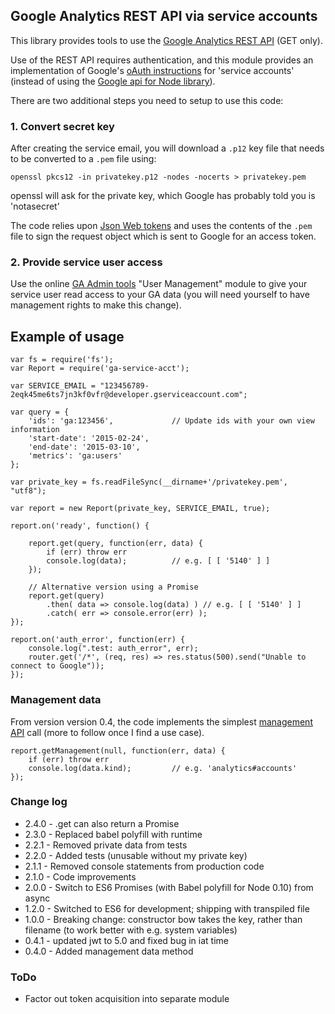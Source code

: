 ## Google Analytics REST API via service accounts

This library provides tools to use the [Google Analytics REST API](https://developers.google.com/analytics/devguides/reporting/core/v3/reference) (GET only).

Use of the REST API requires authentication, and this module provides an implementation of Google's [oAuth instructions](https://developers.google.com/accounts/docs/OAuth2ServiceAccount) for 'service accounts' (instead of using the [Google api for Node library](https://github.com/google/google-api-nodejs-client)).

There are two additional steps you need to setup to use this code:

### 1. Convert secret key
After creating the service email, you will download a `.p12` key file that needs to be converted to a `.pem` file using:

`openssl pkcs12 -in privatekey.p12 -nodes -nocerts > privatekey.pem`

openssl will ask for the private key, which Google has probably told you is 'notasecret'

The code relies upon [Json Web tokens](https://github.com/auth0/node-jsonwebtoken) and uses the contents of the `.pem` file to sign the request object which is sent to Google for an access token.

### 2. Provide service user access
Use the online [GA Admin tools](https://www.google.com/analytics/web/?hl=en#management/Settings/) "User Management" module to give your service user read access to your GA data (you will need yourself to have management rights to make this change).

## Example of usage

```
var fs = require('fs');
var Report = require('ga-service-acct');

var SERVICE_EMAIL = "123456789-2eqk45me6ts7jn3kf0vfr@developer.gserviceaccount.com";

var query = {
	'ids': 'ga:123456', 			// Update ids with your own view information
	'start-date': '2015-02-24',
	'end-date': '2015-03-10',
	'metrics': 'ga:users'
};

var private_key = fs.readFileSync(__dirname+'/privatekey.pem', "utf8");

var report = new Report(private_key, SERVICE_EMAIL, true);

report.on('ready', function() {

	report.get(query, function(err, data) {
		if (err) throw err
		console.log(data); 			// e.g. [ [ '5140' ] ]
	});

	// Alternative version using a Promise
	report.get(query)
		.then( data => console.log(data) ) // e.g. [ [ '5140' ] ]
		.catch( err => console.error(err) );
});

report.on('auth_error', function(err) {
	console.log(".test: auth_error", err);
	router.get('/*', (req, res) => res.status(500).send("Unable to connect to Google"));
});
```

### Management data
From version version 0.4, the code implements the simplest [management API](https://developers.google.com/analytics/devguides/config/mgmt/v3/mgmtRest) call (more to follow once I find a use case).

```
report.getManagement(null, function(err, data) {
	if (err) throw err
	console.log(data.kind); 		// e.g. 'analytics#accounts'
});
```

### Change log
 - 2.4.0 - .get can also return a Promise
 - 2.3.0 - Replaced babel polyfill with runtime
 - 2.2.1 - Removed private data from tests
 - 2.2.0 - Added tests (unusable without my private key)
 - 2.1.1 - Removed console statements from production code
 - 2.1.0 - Code improvements
 - 2.0.0 - Switch to ES6 Promises (with Babel polyfill for Node 0.10) from async
 - 1.2.0 - Switched to ES6 for development; shipping with transpiled file
 - 1.0.0 - Breaking change: constructor bow takes the key, rather than filename (to work better with e.g. system variables)
 - 0.4.1 - updated jwt to 5.0 and fixed bug in iat time
 - 0.4.0 - Added management data method

### ToDo
 - Factor out token acquisition into separate module
